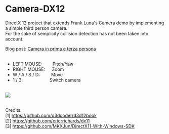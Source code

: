 # Camera-DX12
DirectX 12 project that extends Frank Luna's Camera demo by implementing a simple third person camera. <br />
For the sake of semplicity collision detection has not been taken into account. <br />

Blog post: [Camera in prima e terza persona](https://paminerva.blogspot.com/2021/09/12-camera-in-prima-e-terza-persona.html) <br /> <br />

* LEFT MOUSE: &ensp;&ensp;&ensp;&nbsp;&nbsp;Pitch/Yaw <br />
* RIGHT MOUSE: &ensp;&ensp; Zoom <br />
* W / A / S / D: &ensp;&ensp;&ensp;&ensp; Move <br />
* 1 / 3: &ensp;&ensp;&ensp;&ensp;&ensp;&ensp;&ensp;&ensp;&ensp;&ensp;&ensp; Switch camera <br /><br />

![](images/camera.gif) <br /><br />

Credits: <br />
[1] https://github.com/d3dcoder/d3d12book <br />
[2] https://github.com/ericrrichards/dx11 <br />
[3] https://github.com/MKXJun/DirectX11-With-Windows-SDK
